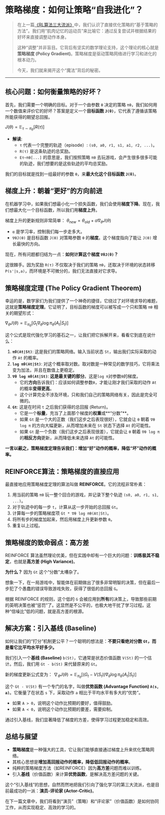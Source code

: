 # 策略梯度：如何让策略“自我进化”？

> 在上一篇[《RL算法三大流派》](./policy_methods.md)中，我们认识了直接优化策略的“基于策略的方法”。我们用“肌肉记忆的运动员”来比喻它：通过反复尝试并根据结果的好坏来直接调整动作本身。
>
> 这种“调整”并非盲目。它背后有坚实的数学理论支持，这个理论的核心就是**策略梯度 (Policy Gradient)**。策略梯度是驱动策略网络进行学习和进化的根本动力。
>
> 今天，我们就来揭开这个“魔法”背后的秘密。

---

## 核心问题：如何衡量策略的好坏？

首先，我们需要一个明确的目标。对于一个由参数 `θ` 决定的策略 `πθ`，我们如何用一个数值来评价它的好坏？答案是定义一个**目标函数 `J(θ)`**，它代表了遵循该策略所能获得的期望总回报。

$J(\theta) = \mathbb{E}_{\tau \sim \pi_{\theta}}[R(\tau)]$

-   **解读**:
    -   `τ` 代表一个完整的轨迹（episode）: `(s0, a0, r1, s1, a1, r2, ...)`。
    -   `R(τ)` 是这条轨迹的总奖励。
    -   `Eτ~πθ[...]` 的意思是，我们按照策略 `πθ` 去玩游戏，会产生很多很多可能的轨迹，我们想要的是这些轨迹的平均总奖励。

我们的目标就是找到一组最好的参数 `θ`，来**最大化这个目标函数 `J(θ)`**。

## 梯度上升：朝着“更好”的方向前进

在机器学习中，如果我们想最小化一个损失函数，我们会使用**梯度下降**。现在，我们想最大化一个目标函数，所以我们用**梯度上升**。

梯度上升的更新规则非常简单：
$\theta_{new} = \theta_{old} + \alpha \nabla_{\theta}J(\theta)$

-   `α` 是学习率，控制我们每一步走多大。
-   `∇θJ(θ)` 是目标函数 `J(θ)` 对策略参数 `θ` 的**梯度**。这个梯度指向了能让 `J(θ)` 增长最快的方向。

现在，所有问题都归结为一点：**如何计算这个梯度 `∇θJ(θ)`？**

这很棘手。因为奖励 `R(τ)` 不仅取决于我们的策略 `πθ`，还取决于环境的状态转移 `P(s'|s,a)`，而环境是不可微分的，我们无法直接对它求导。

## 策略梯度定理 (The Policy Gradient Theorem)

幸运的是，数学家们为我们提供了一个神奇的捷径，它绕过了对环境求导的难题，这就是**策略梯度定理**。它证明了，目标函数的梯度可以被写成一个只和策略 `πθ` 相关的期望形式：

$\nabla_{\theta}J(\theta) = \mathbb{E}_{\pi_{\theta}} \left[ G_t \nabla_{\theta} \log \pi_{\theta}(A_t|S_t) \right]$

这个公式是现代强化学习的基石之一，让我们把它拆解开来，看看它到底在说什么：

1.  **`πθ(At|St)`**: 这是我们的策略网络。输入当前状态 `St`，输出我们实际采取的动作 `At` 的概率。
2.  **`log πθ(At|St)`**: 对这个概率取对数。取对数是一种常见的数学技巧，它将乘法变为加法，并且在数值上更稳定。
3.  **`∇θ log πθ(At|St)`**: **这是最关键的部分**。这是`log π`对参数`θ`的梯度。
    *   它的**方向**告诉我们：应该如何调整参数`θ`，才能让刚才我们采取的动作 `At` 的概率**变得更高**。
    *   这个计算完全不涉及环境，只和我们自己的策略网络有关，因此是完全可微的。
4.  **`Gt`**: 这是在时间 `t` 之后我们获得的总回报 (Return)。
    *   它是一个**标量**，充当了上面那个梯度的**权重**或**“分数”**。
    *   如果 `Gt` 是一个大的正数（我们这步之后表现很好），它就会让 `θ` 朝着 `∇θ log π` 的方向大幅更新，从而增加未来在 `St` 状态下选择 `At` 的可能性。
    *   如果 `Gt` 是一个负数（我们这步之后表现很差），它就会让 `θ` 朝着 `∇θ log π` 的**相反方向**更新，从而降低未来选择 `At` 的可能性。

**一言以蔽之，策略梯度定理告诉我们：增加“好”动作的概率，降低“坏”动作的概率。**

## REINFORCE算法：策略梯度的直接应用

最直接地应用策略梯度定理的算法叫做 **REINFORCE**。它的流程非常朴素：

1.  用当前的策略 `πθ` 玩一整个回合的游戏，并记录下整个轨迹 `(s0, a0, r1, s1, ...)`。
2.  对于轨迹中的每一步 `t`，计算从这一步开始的总回报 `Gt`。
3.  计算每一步的策略梯度项 `Gt * ∇θ log πθ(At|St)`。
4.  将所有步的梯度加起来，然后用梯度上升更新参数 `θ`。
5.  重复以上过程。

## 策略梯度的致命弱点：高方差

REINFORCE 算法虽然理论优美，但在实践中却有一个巨大的问题：**训练极其不稳定**，也就是**高方差 (High Variance)**。

**为什么？** 因为 `Gt` 这个“分数”太嘈杂了。

想象一下，在一局游戏中，智能体在前期做出了很多非常明智的决策，但在最后一步犯了个愚蠢的错误导致游戏失败，获得了很低的总回报 `G`。

根据 REINFORCE 的规则，这个低的 `G` 会被应用到**所有**的决策上，导致那些前期的英明决策也被“惩罚”了。这显然是不公平的，也极大地干扰了学习过程。这种“信噪比”低的问题，就是高方差的根源。

## 解决方案：引入基线 (Baseline)

如何让我们的“打分”机制更公平？一个聪明的想法是：**不要只看绝对分数 `Gt`，而是看它比平均水平好多少。**

我们引入一个**基线 (Baseline)** `b(St)`，它通常是状态价值函数 `V(St)` 的一个估计。然后，我们用 `Gt - b(St)` 来代替原来的 `Gt`。

新的梯度更新公式变为：
$\nabla_{\theta}J(\theta) = \mathbb{E}_{\pi_{\theta}} \left[ (G_t - V(S_t)) \nabla_{\theta} \log \pi_{\theta}(A_t|S_t) \right]$

这个 `Gt - V(St)` 有一个专门的名字，叫做**优势函数 (Advantage Function) `A(s, a)`**。它衡量了在状态 `s` 下，采取动作 `a` 相比于平均水平有多大的“优势”。

-   如果 `A > 0`，说明这个动作比预期的要好，值得鼓励。
-   如果 `A < 0`，说明这个动作比预期的要差，需要抑制。

通过引入基线，我们显著降低了梯度的方差，使得学习过程更加稳定和高效。

## 总结与展望

-   **策略梯度**是一种强大的工具，它让我们能够直接通过梯度上升来优化策略网络。
-   其核心思想是**增加高回报动作的概率，降低低回报动作的概率**。
-   纯粹的策略梯度方法（如REINFORCE）因为**高方差**问题而难以训练。
-   引入**基线**（价值函数）来计算**优势函数**，是解决高方差问题的关键。

这个“引入基线”的思想，自然而然地把我们引向了强化学习的第三大流派，也是目前最成功的一派：**演员-评论家 (Actor-Critic)**。

在下一篇文章中，我们将看到“演员”（策略）和“评论家”（价值函数）是如何协同工作，从而实现稳定、高效的学习的。
